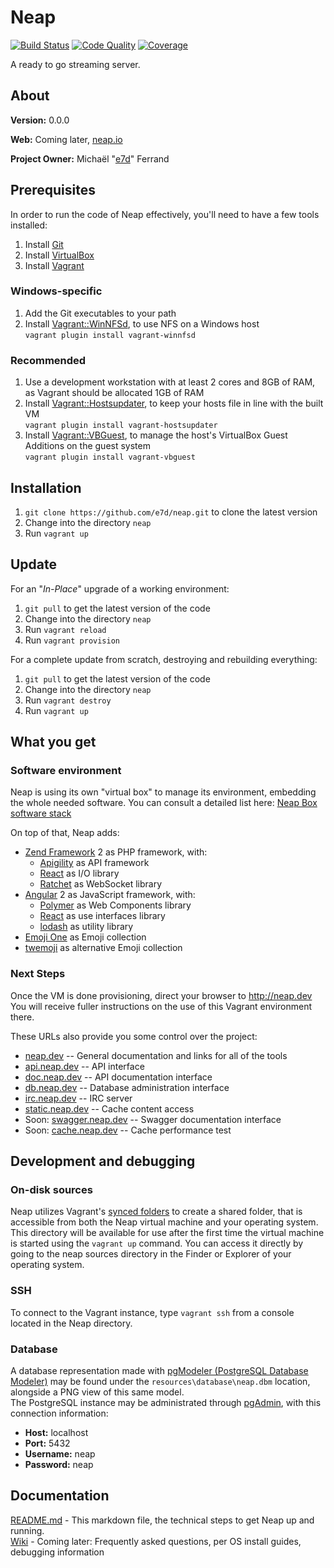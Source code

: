 # Neap

[![Build Status](https://img.shields.io/travis/e7d/neap.svg)](https://travis-ci.org/e7d/neap)
[![Code Quality](https://img.shields.io/scrutinizer/g/e7d/neap.svg)](https://scrutinizer-ci.com/g/e7d/neap)
[![Coverage](https://img.shields.io/coveralls/e7d/neap.svg)](https://coveralls.io/github/e7d/neap)

A ready to go streaming server.

## About

**Version:** 0.0.0

**Web:** Coming later, [neap.io](http://neap.io)

**Project Owner:** Michaël "[e7d](https://github.com/e7d)" Ferrand

## Prerequisites

In order to run the code of Neap effectively, you'll need to have a few tools installed:

1. Install [Git](https://git-scm.com)
1. Install [VirtualBox](http://virtualbox.org)
1. Install [Vagrant](http://vagrantup.com)

### Windows-specific ###

1. Add the Git executables to your path
1. Install [Vagrant::WinNFSd](https://github.com/winnfsd/vagrant-winnfsd), to use NFS on a Windows host  
`vagrant plugin install vagrant-winnfsd`

### Recommended

1. Use a development workstation with at least 2 cores and 8GB of RAM, as Vagrant should be allocated 1GB of RAM
1. Install [Vagrant::Hostsupdater](https://github.com/cogitatio/vagrant-hostsupdater), to keep your hosts file in line with the built VM  
`vagrant plugin install vagrant-hostsupdater`
1. Install [Vagrant::VBGuest](https://github.com/dotless-de/vagrant-vbguest), to manage the host's VirtualBox Guest Additions on the guest system  
`vagrant plugin install vagrant-vbguest`

## Installation ##

1. `git clone https://github.com/e7d/neap.git` to clone the latest version
1. Change into the directory `neap`
1. Run `vagrant up`

## Update ##

For an "*In-Place*" upgrade of a working environment:

1. `git pull` to get the latest version of the code
1. Change into the directory `neap`
1. Run `vagrant reload`
1. Run `vagrant provision`

For a complete update from scratch, destroying and rebuilding everything:

1. `git pull` to get the latest version of the code
1. Change into the directory `neap`
1. Run `vagrant destroy`
1. Run `vagrant up`

## What you get ##

### Software environment ###

Neap is using its own "virtual box" to manage its environment, embedding the whole needed software.
You can consult a detailed list here: [Neap Box software stack](https://github.com/e7d/neap-box#software-stack)

On top of that, Neap adds:
* [Zend Framework](http://framework.zend.com/) 2 as PHP framework, with:
    * [Apigility](https://apigility.org/) as API framework
    * [React](http://reactphp.org/) as I/O library
    * [Ratchet](http://socketo.me/) as WebSocket library
* [Angular](https://angular.io/) 2 as JavaScript framework, with:
    * [Polymer](https://www.polymer-project.org/1.0/) as Web Components library
    * [React](https://facebook.github.io/react/) as use interfaces library
    * [lodash](https://lodash.com/) as utility library
* [Emoji One](http://emojione.com/) as Emoji collection
* [twemoji](http://twitter.github.io/twemoji/) as alternative Emoji collection


### Next Steps ###

Once the VM is done provisioning, direct your browser to http://neap.dev You will receive fuller instructions on the use of this Vagrant environment there.

These URLs also provide you some control over the project:
* [neap.dev](http://neap.dev) -- General documentation and links for all of the tools
* [api.neap.dev](http//api.neap.dev) -- API interface
* [doc.neap.dev](http//doc.neap.dev) -- API documentation interface
* [db.neap.dev](http://db.neap.dev) -- Database administration interface
* [irc.neap.dev](http://irc.neap.dev) -- IRC server
* [static.neap.dev](http://static.neap.dev) -- Cache content access
* Soon: [swagger.neap.dev](http://swagger.neap.dev) -- Swagger documentation interface
* Soon: [cache.neap.dev](http://cache.neap.dev) -- Cache performance test

## Development and debugging ##

### On-disk sources ###

Neap utilizes Vagrant's [synced folders](http://docs.vagrantup.com/v2/synced-folders/index.html) to create a shared folder, that is accessible from both the Neap virtual machine and your operating system.  
This directory will be available for use after the first time the virtual machine is started using the `vagrant up` command. You can access it directly by going to the neap sources directory in the Finder or Explorer of your operating system.

### SSH ###

To connect to the Vagrant instance, type `vagrant ssh` from a console located in the Neap directory.

### Database ###

A database representation made with [pgModeler (PostgreSQL Database Modeler)](http://www.pgmodeler.com.br/) may be found under the `resources\database\neap.dbm` location, alongside a PNG view of this same model.  
The PostgreSQL instance may be administrated through [pgAdmin](http://www.pgadmin.org/), with this connection information:
- **Host:** localhost
- **Port:** 5432
- **Username:** neap
- **Password:** neap

## Documentation ##

[README.md](https://github.com/e7d/neap/blob/master/README.md) - This markdown file, the technical steps to get Neap up and running.  
[Wiki](https://github.com/e7d/neap/wiki) - Coming later: Frequently asked questions, per OS install guides, debugging information
